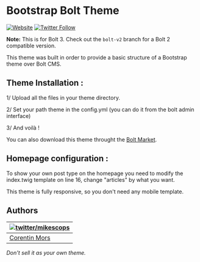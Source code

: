 # Bootstrap Bolt Theme

[![Website](https://img.shields.io/website-up-down-green-red/https/pixelswap.fr.svg?label=PixelSwap.fr)](https://pixelswap.fr/)
[![Twitter Follow](https://img.shields.io/twitter/follow/mikescops.svg?style=social&label=Follow&style=flat-square)](https://twitter.com/mikescops)

**Note:**  This is for Bolt 3. Check out the `bolt-v2` branch for a Bolt 2 compatible version.


This theme was built in order to provide a basic structure of a Bootstrap theme over Bolt CMS.


## Theme Installation :

1/ Upload all the files in your theme directory.

2/ Set your path theme in the config.yml (you can do it from the bolt admin interface)

3/ And voilà !

You can also download this theme throught the [Bolt Market](https://market.bolt.cm/).


## Homepage configuration :

To show your own post type on the homepage you need to modify the index.twig template on line 16, change "articles" by what you want.


This theme is fully responsive, so you don't need any mobile template.



## Authors

| [![twitter/mikescops](https://avatars0.githubusercontent.com/u/4266283?s=100&v=4)](http://twitter.com/mikescops "Follow @mikescops on Twitter") |
|---|
| [Corentin Mors](https://pixelswap.fr/) |


*Don't sell it as your own theme.*